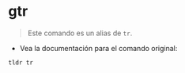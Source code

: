 # gtr

> Este comando es un alias de `tr`.

- Vea la documentación para el comando original:

`tldr tr`
